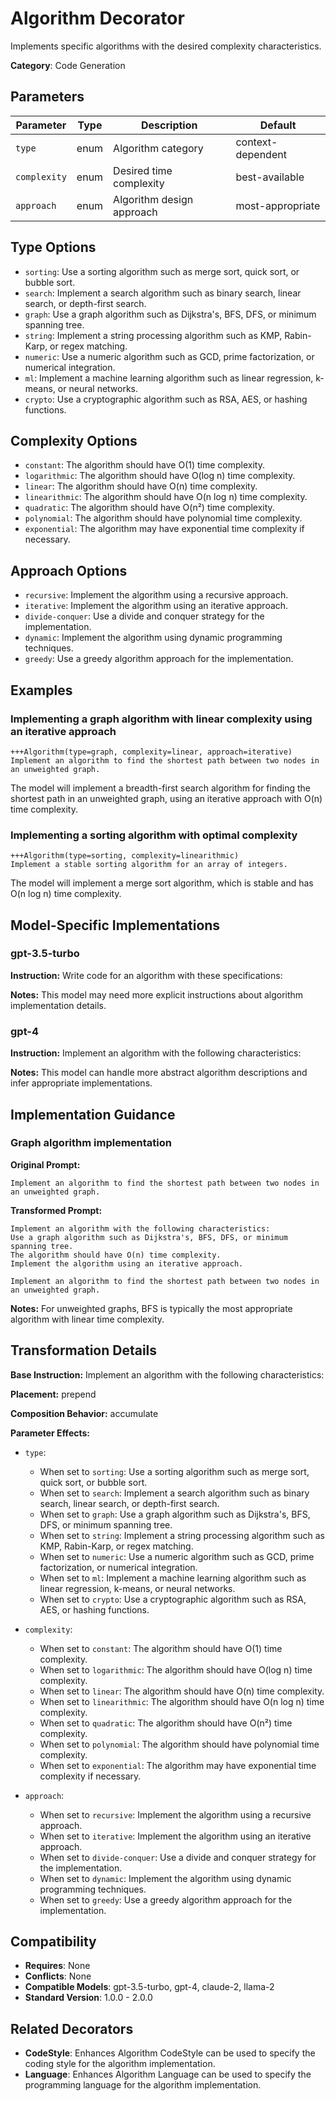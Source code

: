 # Algorithm Decorator

Implements specific algorithms with the desired complexity characteristics.

**Category**: Code Generation

## Parameters

| Parameter | Type | Description | Default |
|-----------|------|-------------|--------|
| `type` | enum | Algorithm category | context-dependent |
| `complexity` | enum | Desired time complexity | best-available |
| `approach` | enum | Algorithm design approach | most-appropriate |

## Type Options

- `sorting`: Use a sorting algorithm such as merge sort, quick sort, or bubble sort.
- `search`: Implement a search algorithm such as binary search, linear search, or depth-first search.
- `graph`: Use a graph algorithm such as Dijkstra's, BFS, DFS, or minimum spanning tree.
- `string`: Implement a string processing algorithm such as KMP, Rabin-Karp, or regex matching.
- `numeric`: Use a numeric algorithm such as GCD, prime factorization, or numerical integration.
- `ml`: Implement a machine learning algorithm such as linear regression, k-means, or neural networks.
- `crypto`: Use a cryptographic algorithm such as RSA, AES, or hashing functions.

## Complexity Options

- `constant`: The algorithm should have O(1) time complexity.
- `logarithmic`: The algorithm should have O(log n) time complexity.
- `linear`: The algorithm should have O(n) time complexity.
- `linearithmic`: The algorithm should have O(n log n) time complexity.
- `quadratic`: The algorithm should have O(n²) time complexity.
- `polynomial`: The algorithm should have polynomial time complexity.
- `exponential`: The algorithm may have exponential time complexity if necessary.

## Approach Options

- `recursive`: Implement the algorithm using a recursive approach.
- `iterative`: Implement the algorithm using an iterative approach.
- `divide-conquer`: Use a divide and conquer strategy for the implementation.
- `dynamic`: Implement the algorithm using dynamic programming techniques.
- `greedy`: Use a greedy algorithm approach for the implementation.

## Examples

### Implementing a graph algorithm with linear complexity using an iterative approach

```
+++Algorithm(type=graph, complexity=linear, approach=iterative)
Implement an algorithm to find the shortest path between two nodes in an unweighted graph.
```

The model will implement a breadth-first search algorithm for finding the shortest path in an unweighted graph, using an iterative approach with O(n) time complexity.

### Implementing a sorting algorithm with optimal complexity

```
+++Algorithm(type=sorting, complexity=linearithmic)
Implement a stable sorting algorithm for an array of integers.
```

The model will implement a merge sort algorithm, which is stable and has O(n log n) time complexity.

## Model-Specific Implementations

### gpt-3.5-turbo

**Instruction:** Write code for an algorithm with these specifications:

**Notes:** This model may need more explicit instructions about algorithm implementation details.

### gpt-4

**Instruction:** Implement an algorithm with the following characteristics:

**Notes:** This model can handle more abstract algorithm descriptions and infer appropriate implementations.


## Implementation Guidance

### Graph algorithm implementation

**Original Prompt:**
```
Implement an algorithm to find the shortest path between two nodes in an unweighted graph.
```

**Transformed Prompt:**
```
Implement an algorithm with the following characteristics:
Use a graph algorithm such as Dijkstra's, BFS, DFS, or minimum spanning tree.
The algorithm should have O(n) time complexity.
Implement the algorithm using an iterative approach.

Implement an algorithm to find the shortest path between two nodes in an unweighted graph.
```

**Notes:** For unweighted graphs, BFS is typically the most appropriate algorithm with linear time complexity.

## Transformation Details

**Base Instruction:** Implement an algorithm with the following characteristics:

**Placement:** prepend

**Composition Behavior:** accumulate

**Parameter Effects:**

- `type`:
  - When set to `sorting`: Use a sorting algorithm such as merge sort, quick sort, or bubble sort.
  - When set to `search`: Implement a search algorithm such as binary search, linear search, or depth-first search.
  - When set to `graph`: Use a graph algorithm such as Dijkstra's, BFS, DFS, or minimum spanning tree.
  - When set to `string`: Implement a string processing algorithm such as KMP, Rabin-Karp, or regex matching.
  - When set to `numeric`: Use a numeric algorithm such as GCD, prime factorization, or numerical integration.
  - When set to `ml`: Implement a machine learning algorithm such as linear regression, k-means, or neural networks.
  - When set to `crypto`: Use a cryptographic algorithm such as RSA, AES, or hashing functions.

- `complexity`:
  - When set to `constant`: The algorithm should have O(1) time complexity.
  - When set to `logarithmic`: The algorithm should have O(log n) time complexity.
  - When set to `linear`: The algorithm should have O(n) time complexity.
  - When set to `linearithmic`: The algorithm should have O(n log n) time complexity.
  - When set to `quadratic`: The algorithm should have O(n²) time complexity.
  - When set to `polynomial`: The algorithm should have polynomial time complexity.
  - When set to `exponential`: The algorithm may have exponential time complexity if necessary.

- `approach`:
  - When set to `recursive`: Implement the algorithm using a recursive approach.
  - When set to `iterative`: Implement the algorithm using an iterative approach.
  - When set to `divide-conquer`: Use a divide and conquer strategy for the implementation.
  - When set to `dynamic`: Implement the algorithm using dynamic programming techniques.
  - When set to `greedy`: Use a greedy algorithm approach for the implementation.

## Compatibility

- **Requires**: None
- **Conflicts**: None
- **Compatible Models**: gpt-3.5-turbo, gpt-4, claude-2, llama-2
- **Standard Version**: 1.0.0 - 2.0.0

## Related Decorators

- **CodeStyle**: Enhances Algorithm CodeStyle can be used to specify the coding style for the algorithm implementation.
- **Language**: Enhances Algorithm Language can be used to specify the programming language for the algorithm implementation.
